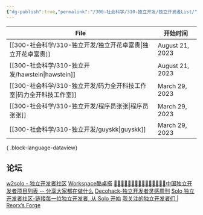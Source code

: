```yaml
---
{"dg-publish":true,"permalink":"/300-社会科学/310-独立开发/独立开发者List/","noteIcon":""}
---
```



| File                                          | 开始时间            |
| --------------------------------------------- | --------------- |
| [[300-社会科学/310-独立开发/独立开花卓富贵\|独立开花卓富贵]]     | August 21, 2023 |
| [[300-社会科学/310-独立开发/hawstein\|hawstein]]   | August 21, 2023 |
| [[300-社会科学/310-独立开发/码力全开科技工作室\|码力全开科技工作室]] | March 29, 2023  |
| [[300-社会科学/310-独立开发/程序员张张\|程序员张张]]         | March 29, 2023  |
| [[300-社会科学/310-独立开发/guyskk\|guyskk]]       | March 29, 2023  |

{ .block-language-dataview}


## 论坛
[w2solo - 独立开发者社区](https://w2solo.com/)
[Workspace酷桌搭](https://workspace.cool/)
[ 👩🏿‍💻👨🏾‍💻👩🏼‍💻👨🏽‍💻👩🏻‍💻中国独立开发者项目列表 -- 分享大家都在做什么](https://github.com/1c7/chinese-independent-developer)
[Decohack-独立开发者灵感周刊](https://www.decohack.com/)
[Solo 独立开发者社区-链接每一位独立开发者, 从 Solo 开始](https://solo.xin/)
[我关注的独立开发者们 | Reorx’s Forge](https://reorx.com/blog/indie-makers-im-following/#zh)
